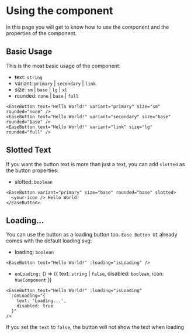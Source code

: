 # Using the component

In this page you will get to know how to use the component and the properties of the component.

## Basic Usage

This is the most basic usage of the component:

- text: `string`
- variant: `primary` | `secondary` | `link`
- size: `sm` | `base` | `lg` | `xl`
- rounded: `none` | `base` | `full`

```vue
<EaseButton text="Hello World!" variant="primary" size="sm" rounded="none" />
<EaseButton text="Hello World!" variant="secondary" size="base" rounded="base" />
<EaseButton text="Hello World!" variant="link" size="lg" rounded="full" />
```

## Slotted Text

If you want the button text is more than just a text, you can add `slotted` as the button properties:

- slotted: `boolean`

```vue
<EaseButton variant="primary" size="base" rounded="base" slotted>
  <your-icon /> Hello World!
</EaseButton>
```

## Loading...

You can use the button as a loading button too. `Ease Button UI` already comes with the default loading svg:

- loading: `boolean`

```vue
<EaseButton text="Hello World!" :loading="isLoading" />
```

- `onLoading:` () => ({
 text: `string` | `false`, 
 disabled: `boolean`, 
 icon: `VueComponent`
})

```vue
<EaseButton text="Hello World!" :loading="isLoading"
  :onLoading="{
    text: 'Loading...', 
    disabled: true
  }"
/>
```

If you set the `text` to `false`, the button will not show the text when loading